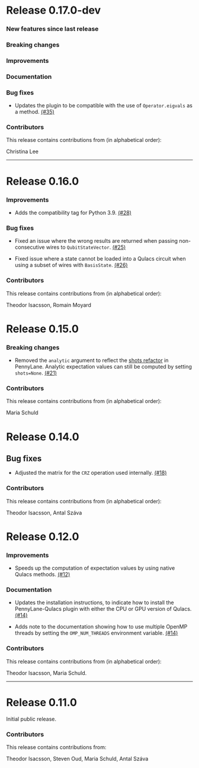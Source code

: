 # Release 0.17.0-dev

### New features since last release

### Breaking changes

### Improvements

### Documentation

### Bug fixes

* Updates the plugin to be compatible with the use of `Operator.eigvals` as a method.
  [(#35)](https://github.com/PennyLaneAI/pennylane-qulacs/pull/35)

### Contributors

This release contains contributions from (in alphabetical order):

Christina Lee

---

# Release 0.16.0

### Improvements

* Adds the compatibility tag for Python 3.9.
  [(#28)](https://github.com/PennyLaneAI/pennylane-qulacs/pull/28)
  
### Bug fixes

* Fixed an issue where the wrong results are returned when passing non-consecutive wires to `QubitStateVector`.
  [(#25)](https://github.com/PennyLaneAI/pennylane-qulacs/pull/25)

* Fixed issue where a state cannot be loaded into a Qulacs circuit when using a subset of wires with `BasisState`.
  [(#26)](https://github.com/PennyLaneAI/pennylane-qulacs/pull/26)

### Contributors

This release contains contributions from (in alphabetical order):

Theodor Isacsson, Romain Moyard

# Release 0.15.0

### Breaking changes

* Removed the `analytic` argument to reflect the [shots
  refactor](https://github.com/PennyLaneAI/pennylane/pull/1079) in PennyLane. Analytic expectation
  values can still be computed by setting `shots=None`.
  [(#21)](https://github.com/PennyLaneAI/pennylane-qulacs/pull/21)

### Contributors

This release contains contributions from (in alphabetical order):

Maria Schuld

# Release 0.14.0

## Bug fixes

* Adjusted the matrix for the `CRZ` operation used internally.
  [(#18)](https://github.com/PennyLaneAI/pennylane-qulacs/pull/18)

### Contributors

This release contains contributions from (in alphabetical order):

Theodor Isacsson, Antal Száva

# Release 0.12.0

### Improvements

* Speeds up the computation of expectation values by using native Qulacs methods.
  [(#12)](https://github.com/PennyLaneAI/pennylane-qulacs/pull/12)

### Documentation

* Updates the installation instructions, to indicate how to install the PennyLane-Qulacs
  plugin with either the CPU or GPU version of Qulacs.
  [(#14)](https://github.com/PennyLaneAI/pennylane-qulacs/pull/14)

* Adds note to the documentation showing how to use multiple OpenMP threads by setting the
  `OMP_NUM_THREADS` environment variable.
  [(#14)](https://github.com/PennyLaneAI/pennylane-qulacs/pull/14)

### Contributors

This release contains contributions from (in alphabetical order):

Theodor Isacsson, Maria Schuld.

---

# Release 0.11.0

Initial public release.

### Contributors

This release contains contributions from:

Theodor Isacsson, Steven Oud, Maria Schuld, Antal Száva
